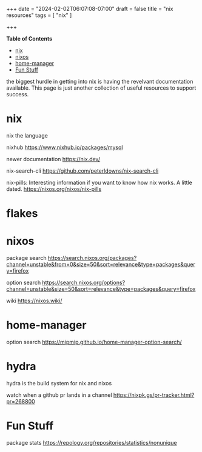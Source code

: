 +++
date = "2024-02-02T06:07:08-07:00"
draft = false
title = "nix resources"
tags = [ "nix" ]

+++

<!-- markdown-toc start - Don't edit this section. Run M-x markdown-toc-refresh-toc -->
**Table of Contents**

- [nix](#nix)
- [nixos](#nixos)
- [home-manager](#home-manager)
- [Fun Stuff](#fun-stuff)

<!-- markdown-toc end -->


the biggest hurdle in getting into nix is having the revelvant documentation available.
This page is just another collection of useful resources to support success.

# nix

nix the language

nixhub
https://www.nixhub.io/packages/mysql

newer documentation
https://nix.dev/

nix-search-cli
https://github.com/peterldowns/nix-search-cli

nix-pills: Interesting information if you want to know how nix works. A little dated.
https://nixos.org/nixos/nix-pills

# flakes


# nixos


package search
https://search.nixos.org/packages?channel=unstable&from=0&size=50&sort=relevance&type=packages&query=firefox

option search
https://search.nixos.org/options?channel=unstable&size=50&sort=relevance&type=packages&query=firefox

wiki
https://nixos.wiki/



# home-manager



option search 
https://mipmip.github.io/home-manager-option-search/


# hydra
hydra is the build system for nix and nixos

watch when a github pr lands in a channel
https://nixpk.gs/pr-tracker.html?pr=268800


# Fun Stuff

package stats
https://repology.org/repositories/statistics/nonunique
